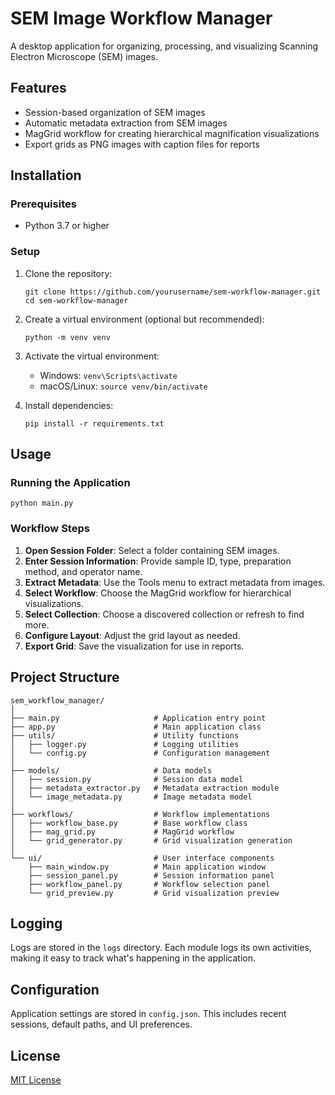 # SEM Image Workflow Manager

A desktop application for organizing, processing, and visualizing Scanning Electron Microscope (SEM) images.

## Features

- Session-based organization of SEM images
- Automatic metadata extraction from SEM images
- MagGrid workflow for creating hierarchical magnification visualizations
- Export grids as PNG images with caption files for reports

## Installation

### Prerequisites

- Python 3.7 or higher

### Setup

1. Clone the repository:
   ```
   git clone https://github.com/yourusername/sem-workflow-manager.git
   cd sem-workflow-manager
   ```

2. Create a virtual environment (optional but recommended):
   ```
   python -m venv venv
   ```

3. Activate the virtual environment:
   - Windows: `venv\Scripts\activate`
   - macOS/Linux: `source venv/bin/activate`

4. Install dependencies:
   ```
   pip install -r requirements.txt
   ```

## Usage

### Running the Application

```
python main.py
```

### Workflow Steps

1. **Open Session Folder**: Select a folder containing SEM images.
2. **Enter Session Information**: Provide sample ID, type, preparation method, and operator name.
3. **Extract Metadata**: Use the Tools menu to extract metadata from images.
4. **Select Workflow**: Choose the MagGrid workflow for hierarchical visualizations.
5. **Select Collection**: Choose a discovered collection or refresh to find more.
6. **Configure Layout**: Adjust the grid layout as needed.
7. **Export Grid**: Save the visualization for use in reports.

## Project Structure

```
sem_workflow_manager/
│
├── main.py                     # Application entry point
├── app.py                      # Main application class
├── utils/                      # Utility functions
│   ├── logger.py               # Logging utilities
│   └── config.py               # Configuration management
│
├── models/                     # Data models
│   ├── session.py              # Session data model
│   ├── metadata_extractor.py   # Metadata extraction module
│   └── image_metadata.py       # Image metadata model
│
├── workflows/                  # Workflow implementations
│   ├── workflow_base.py        # Base workflow class
│   ├── mag_grid.py             # MagGrid workflow
│   └── grid_generator.py       # Grid visualization generation
│
└── ui/                         # User interface components
    ├── main_window.py          # Main application window
    ├── session_panel.py        # Session information panel
    ├── workflow_panel.py       # Workflow selection panel
    └── grid_preview.py         # Grid visualization preview
```

## Logging

Logs are stored in the `logs` directory. Each module logs its own activities, making it easy to track what's happening in the application.

## Configuration

Application settings are stored in `config.json`. This includes recent sessions, default paths, and UI preferences.

## License

[MIT License](LICENSE)
